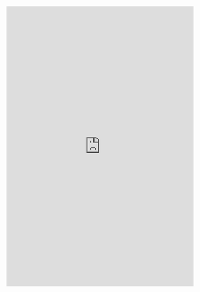 <html><body><iframe src="https://docs.google.com/forms/d/e/1FAIpQLSch1zQFZgToYdGGD33QbRdovDymrfbUtr2WBa5rsyNoeClXPA/viewform?embedded=true" width="100%" height="752" frameborder="0" marginheight="0" marginwidth="0">Loading…</iframe>
</body></html>